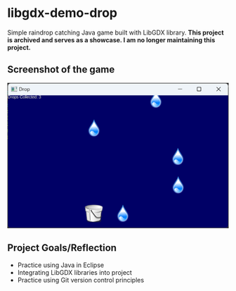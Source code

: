 # libgdx-demo-drop
Simple raindrop catching Java game built with LibGDX library.
**This project is archived and serves as a showcase. I am no longer maintaining this project.**

## Screenshot of the game
![Game image](screenshots/drop.png)


## Project Goals/Reflection
* Practice using Java in Eclipse
* Integrating LibGDX libraries into project
* Practice using Git version control principles
